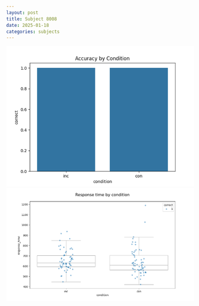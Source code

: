 ```yaml
---
layout: post
title: Subject 8008
date: 2025-01-18
categories: subjects
---
```


![](data/8008/run-14/8008_NF_acc.png)
![](data/8008/run-14/8008_NF_rt.png)
